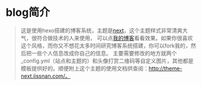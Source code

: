 # blog简介
> 这是使用hexo搭建的博客系统，主题是[next](https://github.com/iissnan/hexo-theme-next)，这个主题样式非常清爽大气，很符合做技术的人来使用，
可以点[我的博客](https://aluomaidi.github.io/)看看效果。如果你很喜欢这个风格，而你又不想花太多时间研究博客系统搭建，你可以fork我的，然后把一些个人信息改成你自己的信息。
主要需要修改的地方就两个_config.yml（站点和主题的）和头像打赏二维码等自定义图片，其他都是模板提供好的。顺便附上这个主题的使用文档供查阅：http://theme-next.iissnan.com/。
